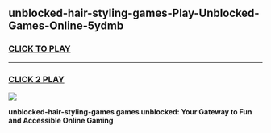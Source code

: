 
## unblocked-hair-styling-games-Play-Unblocked-Games-Online-5ydmb
<h3>
<a href="https://premium76.site?title=unblocked-hair-styling-games&ref=25A">CLICK TO PLAY</a></h3>
<hr>

<h3>
<a href="https://premium76.site?title=unblocked-hair-styling-games&ref=25A">CLICK 2 PLAY</a>
  
</h3>

<a href="https://premium76.site?title=unblocked-hair-styling-games&ref=25A"><img src="https://clearcache.store/games.png"></a>


**unblocked-hair-styling-games games unblocked: Your Gateway to Fun and Accessible Online Gaming**
